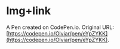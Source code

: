# Img+link

A Pen created on CodePen.io. Original URL: [https://codepen.io/Olviar/pen/eYpZYKK](https://codepen.io/Olviar/pen/eYpZYKK).


